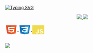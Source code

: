 [![Typing SVG](https://readme-typing-svg.herokuapp.com/?color=2471A3&size=35&center=true&vCenter=true&width=1000&lines=Olá!,+Eu+sou+a+Emili+Elen;SEJA+BEM-VINDO!+:%29)](https://git.io/typing-svg)

<div align="center">
  <a href="https://github.com/EmiliElenDeLaraSouzaDias">
  <img height="180em" src="https://github-readme-stats.vercel.app/api?username=EmiliElenDeLaraSouzaDias&show_icons=true&theme=dracula&include_all_commits=true&count_private=true"/>
  <img height="180em" src="https://github-readme-stats.vercel.app/api/top-langs/?username=EmiliElenDeLaraSouzaDias&layout=compact&langs_count=7&theme=dracula"/>
</div>
<div style="display: inline_block"><br>
  <img align="center" alt="Ismael-HTML" height="30" width="40" src="https://raw.githubusercontent.com/devicons/devicon/master/icons/html5/html5-original.svg">
  <img align="center" alt="Ismael-CSS" height="30" width="40" src="https://raw.githubusercontent.com/devicons/devicon/master/icons/css3/css3-original.svg">
  <img align="center" alt="Emili-Js" height="30" width="40" src="https://raw.githubusercontent.com/devicons/devicon/master/icons/javascript/javascript-plain.svg">
</div>
  
  ##
 
<div> 
  <a href="https://www.linkedin.com/in/emilielendelarasouzadias" target="_blank"><img src="https://img.shields.io/badge/-LinkedIn-%230077B5?style=for-the-badge&logo=linkedin&logoColor=white" target="_blank"></a>
</div>

